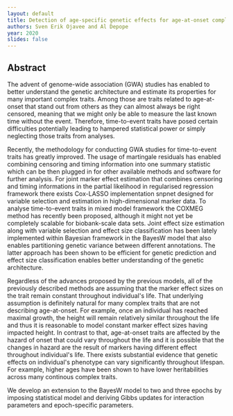 ```yaml
---
layout: default
title: Detection of age-specific genetic effects for age-at-onset complex traits
authors: Sven Erik Ojavee and Al Depope
year: 2020
slides: false
---
```


## Abstract

The advent of genome-wide association (GWA) studies has enabled to better understand the genetic architecture and estimate its properties for many important complex traits. Among those are traits related to age-at-onset that stand out from others as they can almost always be right censored, meaning that we might only be able to measure the last known time without the event. Therefore, time-to-event traits have posed certain difficulties potentially leading to hampered statistical power or simply neglecting those traits from analyses. 

Recently, the methodology for conducting GWA studies for time-to-event traits has greatly improved. The usage of martingale residuals has enabled combining censoring and timing information into one summary statistic which can be then plugged in for other available methods and software for further analysis. For joint marker effect estimation that combines censoring and timing informations in the partial likelihood in regularised regression framework there exists Cox-LASSO implementation snpnet designed for variable selection and estimation in high-dimensional marker data. To analyse time-to-event traits in mixed model framework the COXMEG method has recently been proposed, although it might not yet be completely scalable for biobank-scale data sets. Joint effect size estimation along with variable selection and effect size classification has been lately implemented within Bayesian framework in the BayesW model that also enables partitioning genetic variance between different annotations. The latter approach has been shown to be efficient for genetic prediction and effect size classification enables better understanding of the genetic architecture.

Regardless of the advances proposed by the previous models, all of the previously described methods are assuming that the marker effect sizes on the trait remain constant throughout individual's life. That underlying assumption is definitely natural for many complex traits that are not describing age-at-onset. For example, once an individual has reached maximal growth, the height will remain relatively similar throughout the life and thus it is reasonable to model constant marker effect sizes having impacted height. In contrast to that, age-at-onset traits are affected by the hazard of onset that could vary throughout the life and it is possible that the changes in hazard are the result of markers having different effect throughout individual's life. There exists substantial evidence that genetic effects on individual's phenotype can vary significantly throughout lifespan. For example, higher ages have been shown to have lower heritabilities across many continous complex traits. 

We develop an extension to the BayesW model to two and three epochs by imposing statistical model and deriving Gibbs updates for interaction parameters and epoch-specific parameters.
